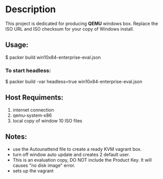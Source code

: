 # Description
This project is dedicated for producing **QEMU** windows box.
Replace the ISO URL and ISO checksum for your copy of Windows install.

## Usage:
   $ packer build win10x84-enterprise-eval.json

   ### To start headless:
   $ packer build -var headless=true win10x84-enterprise-eval.json

## Host Requiments:
1. internet connection
1. qemu-system-x86
1. local copy of window 10 ISO files

## Notes:
* use the Autounattend file to create a ready KVM vagrant box.
* turn off window auto update and creates 2 default user.
* This is an evaluation copy, DO NOT include the Product Key.  It will causes "no disk image" error.
* sets up the vagrant
